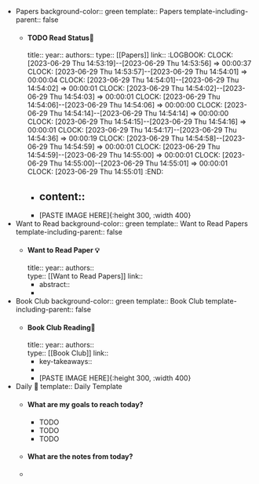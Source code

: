 - Papers
  background-color:: green
  template:: Papers
  template-including-parent:: false
	- #### TODO Read Status📖
	  title:: 
	  year:: 
	  authors:: 
	  type:: [[Papers]]
	  link::
	  :LOGBOOK:
	  CLOCK: [2023-06-29 Thu 14:53:19]--[2023-06-29 Thu 14:53:56] =>  00:00:37
	  CLOCK: [2023-06-29 Thu 14:53:57]--[2023-06-29 Thu 14:54:01] =>  00:00:04
	  CLOCK: [2023-06-29 Thu 14:54:01]--[2023-06-29 Thu 14:54:02] =>  00:00:01
	  CLOCK: [2023-06-29 Thu 14:54:02]--[2023-06-29 Thu 14:54:03] =>  00:00:01
	  CLOCK: [2023-06-29 Thu 14:54:06]--[2023-06-29 Thu 14:54:06] =>  00:00:00
	  CLOCK: [2023-06-29 Thu 14:54:14]--[2023-06-29 Thu 14:54:14] =>  00:00:00
	  CLOCK: [2023-06-29 Thu 14:54:15]--[2023-06-29 Thu 14:54:16] =>  00:00:01
	  CLOCK: [2023-06-29 Thu 14:54:17]--[2023-06-29 Thu 14:54:36] =>  00:00:19
	  CLOCK: [2023-06-29 Thu 14:54:58]--[2023-06-29 Thu 14:54:59] =>  00:00:01
	  CLOCK: [2023-06-29 Thu 14:54:59]--[2023-06-29 Thu 14:55:00] =>  00:00:01
	  CLOCK: [2023-06-29 Thu 14:55:00]--[2023-06-29 Thu 14:55:01] =>  00:00:01
	  CLOCK: [2023-06-29 Thu 14:55:01]
	  :END:
		- content::
			-
		- [PASTE IMAGE HERE]{:height 300, :width 400}
- Want to Read
  background-color:: green
  template:: Want to Read Papers
  template-including-parent:: false
	- #### Want to Read Paper 💡
	  title:: 
	  year:: 
	  authors::  
	  type:: [[Want to Read Papers]]
	  link::
		- abstract::
		-
- Book Club
  background-color:: green
  template:: Book Club
  template-including-parent:: false
	- #### Book Club Reading📖
	  title:: 
	  year:: 
	  authors::  
	  type:: [[Book Club]]
	  link::
		- key-takeaways::
		-
		- [PASTE IMAGE HERE]{:height 300, :width 400}
- Daily 📌
  template:: Daily Template
	- #### What are my goals to reach today?
		- TODO
		- TODO
		- TODO
	- #### What are the notes from today?
	-